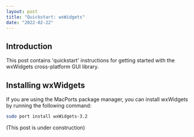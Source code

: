 ```yaml
---
layout: post
title: "Quickstart: wxWidgets"
date: "2022-02-22"
---
```


Introduction
------------

This post contains 'quickstart' instructions for getting started with the
wxWidgets cross-platform GUI library.

Installing wxWidgets
--------------------

If you are using the MacPorts package manager, you can install wxWidgets by
running the following command:

```bash
sudo port install wxWidgets-3.2
```

(This post is under construction)
